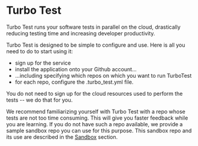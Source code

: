 # Turbo Test

Turbo Test runs your software tests in parallel on the cloud, drastically reducing testing time and increasing developer productivity.

Turbo Test is designed to be simple to configure and use. Here is all you need to do to start using it:

* sign up for the service
* install the application onto your Github account...
* ...including specifying which repos on which you want to run TurboTest
* for each repo, configure the .turbo_test.yml file.

You do not need to sign up for the cloud resources used to perform the tests -- we do that for you.

We recommend familiarizing yourself with Turbo Test with a repo whose tests are not too time consuming. This will give you faster feedback while you are learning. If you do not have such a repo available, we provide a sample sandbox repo you can use for this purpose. This sandbox repo and its use are described in the [Sandbox](../../sandbox) section.
